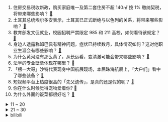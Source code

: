 1. 住房交易税收新政，购买家庭唯一及第二套住房不超 140㎡ 按 1% 缴纳契税，将带来哪些影响？ [:link:](https://www.zhihu.com/question/4064078038)
2. 土耳其总统埃尔多安表示，土耳其已正式断绝与以色列的关系，将带来哪些影响？ [:link:](https://www.zhihu.com/question/4078291396)
3. 教育部发文促就业，校园招聘严禁限定 985 和 211 高校，如何看待该规定？ [:link:](https://www.zhihu.com/question/4053341045)
4. 身边人透露称姆巴佩有精神问题，症状已持续数月，具体情况如何？这对他职业生涯会有哪些影响？ [:link:](https://www.zhihu.com/question/4042499495)
5. 为什么黄河没有那么黄了，从长远看，变清澈可能会带来哪些影响？ [:link:](https://www.zhihu.com/question/658077078)
6. 法学的专业壁垒体现在哪里？ [:link:](https://www.zhihu.com/question/628653601)
7. 「榜一大哥」沙特代表现身中国航展现场，本届珠海航展上，「大户们」看中了哪些装备？ [:link:](https://www.zhihu.com/question/3963949771)
8. 短视频平台上热度很高的「先父遗传」，是真的还是假的呢？ [:link:](https://www.zhihu.com/question/4027440685)
9. 你在什么时候觉得宠物爱着你? [:link:](https://www.zhihu.com/question/540811587)
10. 为什么外面的饭菜都很好吃？ [:link:](https://www.zhihu.com/question/487776492)
<details>
<summary>11 ~ 20</summary>

11. 领导明知道对员工好，员工就会百倍千倍的努力工作，为什么却天天想着怎么把员工的工资减少? [:link:](https://www.zhihu.com/question/3206957806)
12. 为什么现在科技热点是GPU，不是CPU了？ [:link:](https://www.zhihu.com/question/651936550)
13. 假如唐僧和女儿国国王结了婚，并做了真夫妻，女儿国会有什么变化？ [:link:](https://www.zhihu.com/question/3180552342)
14. 拜登被建议赶在特朗普上任前任命哈里斯为最高法院大法官，副总统转任大法官是否合规？能否制衡未来政策？ [:link:](https://www.zhihu.com/question/3761469297)
15. 李子柒回归为什么能引发这么多人的期待？断更的日子靠什么留住了观众？ [:link:](https://www.zhihu.com/question/4019042028)
16. 抽一包烟、吃一根香蕉和在核电站工作一年，谁的辐射剂量会更大？ [:link:](https://www.zhihu.com/question/3961073056)
17. 我国接下来会对黄岩岛实施填海造陆吗？ [:link:](https://www.zhihu.com/question/31625368)
18. 你所认为在Kaiserreich中符合现实逻辑发展下的剧情是怎样的？ [:link:](https://www.zhihu.com/question/366020318)
19. 手里有存款 400W，两个小孩子可以选择就读国际学校吗 ? [:link:](https://www.zhihu.com/question/3624109914)
20. 如何看T1的五星队服，已经销售了3700多W？ [:link:](https://www.zhihu.com/question/3926930751)
</details>
<details>
<summary>21 ~ 30</summary>

21. 销售型公司，一次聚餐，老板在会餐桌上宣布财务是公司最辛苦的人，让我们所有销售敬财务一杯，你会怎么做？ [:link:](https://www.zhihu.com/question/668048924)
22. 去网吧充钱是否不如买一台电脑？ [:link:](https://www.zhihu.com/question/423679275)
23. 甄宓为何没替袁熙殉节，反而不守妇道改嫁了曹丕呢？ [:link:](https://www.zhihu.com/question/3797244485)
24. 你觉得学英语最重要的是什么？ [:link:](https://www.zhihu.com/question/3476547569)
25. 游戏《少女前线 2》宣布新版本即将重置黛烟剧情，这对游戏整体故事线和玩家体验将产生哪些影响？ [:link:](https://www.zhihu.com/question/4061406264)
26. 作为 2025 秋招生，在实际挑选 offer 时，如何兼顾「前途」和「钱途」的平衡？ [:link:](https://www.zhihu.com/question/3121826026)
27. 为什么市场经济从未制造过饥荒？ [:link:](https://www.zhihu.com/question/3261623630)
28. 跑步是跑一天歇一天吗？这样还有效果吗？ [:link:](https://www.zhihu.com/question/2574150062)
29. 到底谁把麦琳逼成了「疯女人」？ [:link:](https://www.zhihu.com/question/3945738012)
30. 如何看待北京检方书面回应「朱令案」，未发现公安机关存在侦查违法情形？ [:link:](https://www.zhihu.com/question/4083844810)
</details><details>
<summary>bilibili</summary>

</details>